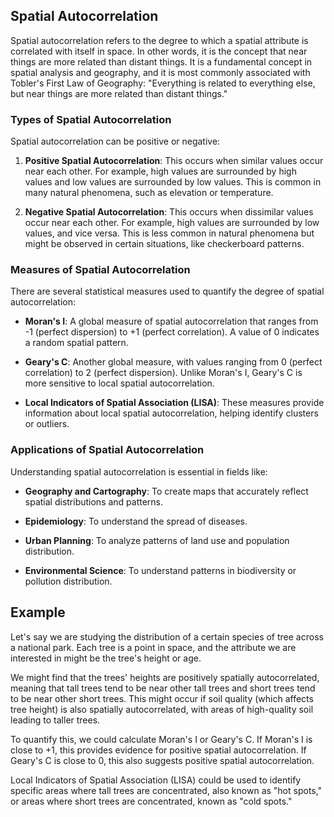 ## Spatial Autocorrelation

Spatial autocorrelation refers to the degree to which a spatial attribute is correlated with itself in space. In other words, it is the concept that near things are more related than distant things. It is a fundamental concept in spatial analysis and geography, and it is most commonly associated with Tobler's First Law of Geography: "Everything is related to everything else, but near things are more related than distant things."

### Types of Spatial Autocorrelation

Spatial autocorrelation can be positive or negative:

1. **Positive Spatial Autocorrelation**: This occurs when similar values occur near each other. For example, high values are surrounded by high values and low values are surrounded by low values. This is common in many natural phenomena, such as elevation or temperature.

2. **Negative Spatial Autocorrelation**: This occurs when dissimilar values occur near each other. For example, high values are surrounded by low values, and vice versa. This is less common in natural phenomena but might be observed in certain situations, like checkerboard patterns.

### Measures of Spatial Autocorrelation

There are several statistical measures used to quantify the degree of spatial autocorrelation:

- **Moran's I**: A global measure of spatial autocorrelation that ranges from -1 (perfect dispersion) to +1 (perfect correlation). A value of 0 indicates a random spatial pattern.

- **Geary's C**: Another global measure, with values ranging from 0 (perfect correlation) to 2 (perfect dispersion). Unlike Moran's I, Geary's C is more sensitive to local spatial autocorrelation.

- **Local Indicators of Spatial Association (LISA)**: These measures provide information about local spatial autocorrelation, helping identify clusters or outliers.

### Applications of Spatial Autocorrelation

Understanding spatial autocorrelation is essential in fields like:

- **Geography and Cartography**: To create maps that accurately reflect spatial distributions and patterns.

- **Epidemiology**: To understand the spread of diseases.

- **Urban Planning**: To analyze patterns of land use and population distribution.

- **Environmental Science**: To understand patterns in biodiversity or pollution distribution.

## Example

Let's say we are studying the distribution of a certain species of tree across a national park. Each tree is a point in space, and the attribute we are interested in might be the tree's height or age. 

We might find that the trees' heights are positively spatially autocorrelated, meaning that tall trees tend to be near other tall trees and short trees tend to be near other short trees. This might occur if soil quality (which affects tree height) is also spatially autocorrelated, with areas of high-quality soil leading to taller trees.

To quantify this, we could calculate Moran's I or Geary's C. If Moran's I is close to +1, this provides evidence for positive spatial autocorrelation. If Geary's C is close to 0, this also suggests positive spatial autocorrelation.

Local Indicators of Spatial Association (LISA) could be used to identify specific areas where tall trees are concentrated, also known as "hot spots," or areas where short trees are concentrated, known as "cold spots."
